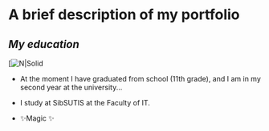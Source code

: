 # A brief description of my portfolio
## _My education_

[![N|Solid](https://zagranportal.ru/wp-content/uploads/2018/02/nvcx.gif)


- At the moment I have graduated from school (11th grade), and I am in my second year at the university...

- I study at SibSUTIS at the Faculty of IT.
 
- ✨Magic ✨
